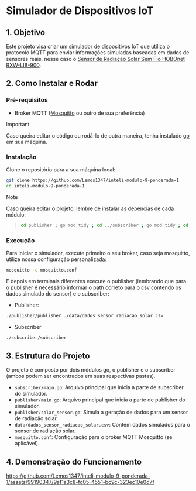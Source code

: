 # Simulador de Dispositivos IoT

## 1. Objetivo

Este projeto visa criar um simulador de dispositivos IoT que utiliza o protocolo MQTT para enviar informações simuladas baseadas em dados de sensores reais, nesse caso o [Sensor de Radiação Solar Sem Fio HOBOnet RXW-LIB-900](https://sigmasensors.com.br/produtos/sensor-de-radiacao-solar-sem-fio-hobonet-rxw-lib-900).

## 2. Como Instalar e Rodar

### Pré-requisitos

- Broker MQTT ([Mosquitto](https://mosquitto.org/download/) ou outro de sua preferência)

>[!IMPORTANT]
>Caso queira editar o código ou rodá-lo de outra maneira, tenha instalado [go](https://go.dev/doc/install) em sua máquina.

### Instalação

Clone o repositório para a sua máquina local:

```bash
git clone https://github.com/Lemos1347/inteli-modulo-9-ponderada-1
cd inteli-modulo-9-ponderada-1
```

>[!NOTE]
> Caso queira editar o projeto, lembre de instalar as depencias de cada módulo:

> ```bash
> cd publisher ; go mod tidy ; cd ../subscriber ; go mod tidy ; cd ..
> ```

### Execução

Para iniciar o simulador, execute primeiro o seu broker, caso seja mosquitto, utilize nossa configuração personalizada:

```bash
mosquitto -c mosquitto.conf
```

E depois em terminais diferentes execute o publisher (lembrando que para o publisher é necessário informar o path correto para o csv contendo os dados simulado do sensor) e o subscriber:

- Publisher:
```bash
./publisher/publisher ./data/dados_sensor_radiacao_solar.csv
```

- Subscriber
```bash
./subscriber/subscriber
```

## 3. Estrutura do Projeto

O projeto é composto por dois módulos go, o publisher e o subscriber (ambos podem ser encontrados em suas respectivas pastas).

- `subscriber/main.go`: Arquivo principal que inicia a parte de subscriber do simulador.
- `publisher/main.go`: Arquivo principal que inicia a parte de publisher do simulador.
- `publisher/solar_sensor.go`: Simula a geração de dados para um sensor de radiação solar.
- `data/dados_sensor_radiacao_solar.csv`: Contém dados simulados para o sensor de radiação solar.
- `mosquitto.conf`: Configuração para o broker MQTT Mosquitto (se aplicável).

## 4. Demonstração do Funcionamento

https://github.com/Lemos1347/inteli-modulo-9-ponderada-1/assets/99190347/9af1a3c8-fc05-4551-bc9c-323ec10e0d7f

